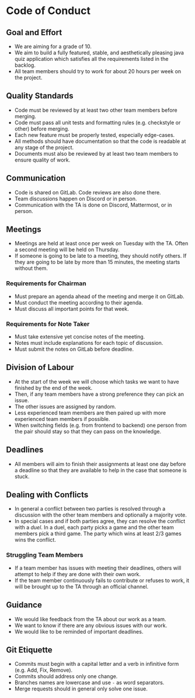 # Code of Conduct

## Goal and Effort
- We are aiming for a grade of 10.
- We aim to build a fully featured, stable, and aesthetically pleasing java quiz application
    which satisfies all the requirements listed in the backlog.
- All team members should try to work for about 20 hours per week on the project.

## Quality Standards
- Code must be reviewed by at least two other team members before merging.
- Code must pass all unit tests and formatting rules (e.g. checkstyle or other) before merging.
- Each new feature must be properly tested, especially edge-cases.
- All methods should have documentation so that the code is readable at any stage of the project.
- Documents must also be reviewed by at least two team members to ensure quality of work.

## Communication
- Code is shared on GitLab. Code reviews are also done there.
- Team discussions happen on Discord or in person.
- Communication with the TA is done on Discord, Mattermost, or in person.

## Meetings
- Meetings are held at least once per week on Tuesday with the TA.
    Often a second meeting will be held on Thursday.
- If someone is going to be late to a meeting, they should notify others.
    If they are going to be late by more than 15 minutes, the meeting starts without them.

### Requirements for Chairman
- Must prepare an agenda ahead of the meeting and merge it on GitLab.
- Must conduct the meeting according to their agenda.
- Must discuss all important points for that week.

### Requirements for Note Taker
- Must take extensive yet concise notes of the meeting.
- Notes must include explanations for each topic of discussion.
- Must submit the notes on GitLab before deadline.

## Division of Labour
- At the start of the week we will choose which tasks we want to have finished by the end of the week.
- Then, if any team members have a strong preference they can pick an issue.
- The other issues are assigned by random.
- Less experienced team members are then paired up with more experienced team members if possible.
- When switching fields (e.g. from frontend to backend) one person from the pair should stay so that they can pass on the knowledge.

## Deadlines
- All members will aim to finish their assignments at least one day before a deadline
    so that they are available to help in the case that someone is stuck.

## Dealing with Conflicts
- In general a conflict between two parties is resolved through
    a discussion with the other team members and optionally a majority vote.
- In special cases and if both parties agree, they can resolve the conflict with a *duel*.
    In a duel, each party picks a game and the other team members pick a third game.
    The party which wins at least 2/3 games wins the conflict.

### Struggling Team Members
- If a team member has issues with meeting their deadlines, others will attempt to help if they are done with their own work.
- If the team member continuously fails to contribute or refuses to work, it will be brought up to the TA through an official channel.

## Guidance
- We would like feedback from the TA about our work as a team.
- We want to know if there are any obvious issues with our work.
- We would like to be reminded of important deadlines.

## Git Etiquette
- Commits must begin with a capital letter and a verb in infinitive form
    (e.g. Add, Fix, Remove).
- Commits should address only one change.
- Branches names are lowercase and use `-` as word separators.
- Merge requests should in general only solve one issue.
